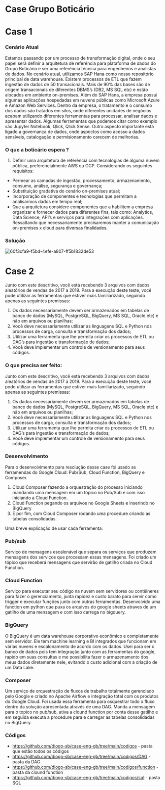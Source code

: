 # Case Grupo Boticário

# Case 1

### Cenário Atual

Estamos passando por um processo de transformação digital, onde o seu papel será
definir a arquitetura de referência para plataforma de dados do Grupo Boticário e ser uma
referência técnica para engenheiros e analistas de dados.
No cenário atual, utilizamos SAP Hana como nosso repositório principal de data
warehouse. Existem processos de ETL que fazem ingestão de dados de 50 transacionais.
Mais de 90% das bases são de origem transacionais de diferentes DBMS’s (DB2, MS SQL
etc) e estão alocados em ambiente on-premises.
Além do SAP Hana, a empresa possui algumas aplicações hospedadas em nuvens
públicas como Microsoft Azure e Amazon Web Services.
Dentro da empresa, o tratamento e o consumo dos dados são tratados em silos, onde
diferentes unidades de negócios acabam utilizando diferentes ferramentas para processar,
analisar dados e apresentar dados. Algumas ferramentas que podemos citar como exemplo
são Jupyter Notebook, Qlick, Qlick Sense.
Outro aspecto importante está ligado a governança de dados, onde aspectos como
acesso a dados sensíveis, catalogação e permisionamento carecem de melhorias.

### O que a boticário espera ?

1. Definir uma arquitetura de referência com tecnologias de alguma nuvem
pública, preferencialmente AWS ou GCP. Considerando os seguintes
requisitos:
- Permear as camadas de ingestão, processamento, armazenamento, consumo,
análise, segurança e governança;
- Substituição gradativa do cenário on-premises atual;
- Incorporação de componentes e tecnologias que permitam a analisarmos dados
em tempo real;
- Que a arquitetura considere componentes que a habilitem a empresa organizar e
fornecer dados para diferentes fins, tais como: Analytics, Data Science, API’s e
serviços para integrações com aplicações. Ressaltando que necessariamente
precisaremos manter a comunicação on-premises x cloud para diversas
finalidades.

### Solução
![60f3cfa9-f5bd-4efe-a807-ff5b1832de53](https://user-images.githubusercontent.com/66088183/220826985-06e01541-f58a-41c2-b45d-70bb446b268e.jpeg)

# Case 2

Junto com este descritivo, você está recebendo 3 arquivos com dados aleatórios de
vendas de 2017 a 2019.
Para a execução deste teste, você pode utilizar as ferramentas que estiver mais
familiarizado, seguindo apenas as seguintes premissas:
1. Os dados necessariamente devem ser armazenados em tabelas de banco de
dados (MySQL, PostgreSQL, BigQuery, MS SQL, Oracle etc) e não em arquivos
ou planilhas;
2. Você deve necessariamente utilizar as linguagens SQL e Python nos
processos de carga, consulta e transformação dos dados;
3. Utilizar uma ferramenta que lhe permita criar os processos de ETL ou DAG’s
para ingestão e transformação de dados;
4. Você deve implementar um controle de versionamento para seus códigos.

### O que precisa ser feito:

Junto com este descritivo, você está recebendo 3 arquivos com dados aleatórios de
vendas de 2017 a 2019.
Para a execução deste teste, você pode utilizar as ferramentas que estiver mais
familiarizado, seguindo apenas as seguintes premissas:
1. Os dados necessariamente devem ser armazenados em tabelas de banco de
dados (MySQL, PostgreSQL, BigQuery, MS SQL, Oracle etc) e não em arquivos
ou planilhas;
2. Você deve necessariamente utilizar as linguagens SQL e Python nos
processos de carga, consulta e transformação dos dados;
3. Utilizar uma ferramenta que lhe permita criar os processos de ETL ou DAG’s
para ingestão e transformação de dados;
4. Você deve implementar um controle de versionamento para seus códigos.

### Desenvolvimento

Para o desenvolvimento para resolução desse case foi usado as ferramendas do Google Cloud: Pub/Sub, Cloud Function, BigQuery e Composer.

1. Cloud Composer fazendo a orquestração do processo iniciando mandando uma mensagem em um tópico no Pub/Sub e com isso iniciando a Cloud Function.
2. Cloud Function pegando os arquivos no Google Sheets e inserindo no BigQuery
3. E por fim, com Cloud Composer rodando uma procedure criando as tabelas consolidadas.

Uma breve explicação de usar cada ferramenta:

### Pub/sub
Serviço de mensagens escalonável que separa os serviços que produzem mensagens dos serviços que processam essas mensagens. 
Foi criado um tópico que receberá mensagens que servirão de gatilho criada no Cloud Function.

### Cloud Function
Serviço para executar seu código na nuvem sem servidores ou contêineres para fazer o gerenciamento, junta rapidez e custo barato para servir como trigger e executar funções junto com outras ferramentas. 
Desenvolvido uma function em python que puxa os arquivos do google sheets atraves de um gatilho de uma mensagem e com isso carrega no bigquery.

### BigQuery
O BigQuery é um data warehouse corporativo econômico e completamente sem servidor. Ele tem machine learning e BI integrados que funcionam em várias nuvens e escalonamento de acordo com os dados.
Usei para ser o banco de dados pois tem integração junto com as ferramentas do google, rapido em suas consultas e me possibilita fazer o armazenamento dos meus dados diretamente nele, evitando o custo adicional com a criação de um Data Lake.

### Composer
Um serviço de orquestração de fluxos de trabalho totalmente gerenciado pelo Google e criado no Apache Airflow e integração total com os produtos do Google Cloud.
Foi usada essa ferramenta para osquestrar todo o fluxo dentro da solução apresentada através de uma DAG. Manda a mensagem para o topico no pub/sub, ativa a clound function por conta desse gatilho e em seguida executa a procedure para e carregar as tabelas consolidadas no BigQuery.

### Códigos
- https://github.com/diogo-sb/case-eng-gb/tree/main/codigos - pasta que estão todos os códigos
- https://github.com/diogo-sb/case-eng-gb/tree/main/codigos/DAG - pasta da DAG
- https://github.com/diogo-sb/case-eng-gb/tree/main/codigos/function - pasta da clound function 
- https://github.com/diogo-sb/case-eng-gb/tree/main/codigos/sql - pasta SQL
